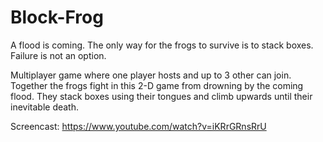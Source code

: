 # Block-Frog
A flood is coming. The only way for the frogs to survive is to stack boxes. Failure is not an option.

Multiplayer game where one player hosts and up to 3 other can join.
Together the frogs fight in this 2-D game from drowning by the coming flood. They stack boxes using their
tongues and climb upwards until their inevitable death.

Screencast:
https://www.youtube.com/watch?v=iKRrGRnsRrU
